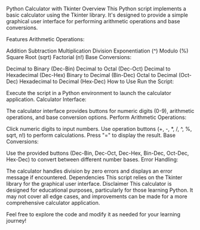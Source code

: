 Python Calculator with Tkinter
Overview
This Python script implements a basic calculator using the Tkinter library. It's designed to provide a simple graphical user interface for performing arithmetic operations and base conversions.

Features
Arithmetic Operations:

Addition
Subtraction
Multiplication
Division
Exponentiation (^)
Modulo (%)
Square Root (sqrt)
Factorial (n!)
Base Conversions:

Decimal to Binary (Dec-Bin)
Decimal to Octal (Dec-Oct)
Decimal to Hexadecimal (Dec-Hex)
Binary to Decimal (Bin-Dec)
Octal to Decimal (Oct-Dec)
Hexadecimal to Decimal (Hex-Dec)
How to Use
Run the Script:

Execute the script in a Python environment to launch the calculator application.
Calculator Interface:

The calculator interface provides buttons for numeric digits (0-9), arithmetic operations, and base conversion options.
Perform Arithmetic Operations:

Click numeric digits to input numbers.
Use operation buttons (+, -, *, /, ^, %, sqrt, n!) to perform calculations.
Press "=" to display the result.
Base Conversions:

Use the provided buttons (Dec-Bin, Dec-Oct, Dec-Hex, Bin-Dec, Oct-Dec, Hex-Dec) to convert between different number bases.
Error Handling:

The calculator handles division by zero errors and displays an error message if encountered.
Dependencies
This script relies on the Tkinter library for the graphical user interface.
Disclaimer
This calculator is designed for educational purposes, particularly for those learning Python. It may not cover all edge cases, and improvements can be made for a more comprehensive calculator application.

Feel free to explore the code and modify it as needed for your learning journey!
